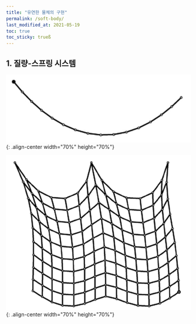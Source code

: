 ```yaml
---
title: "유연한 물체의 구현"
permalink: /soft-body/
last_modified_at: 2021-05-19
toc: true
toc_sticky: trueß
---
```


## 1. 질량-스프링 시스템


!["로프"](/assets/images/rope.png){: .align-center width="70%" height="70%"}


!["옷감"](/assets/images/cloth.png){: .align-center width="70%" height="70%"}


